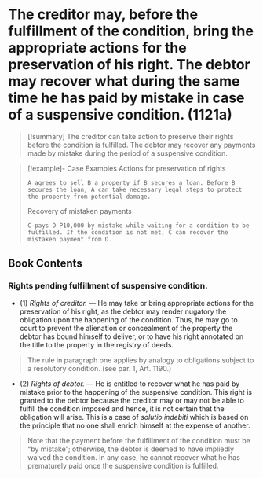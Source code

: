 # The creditor may, before the fulfillment of the condition, bring the appropriate actions for the preservation of his right. The debtor may recover what during the same time he has paid by mistake in case of a suspensive condition. (1121a)

> [!summary] The creditor can take action to preserve their rights before the condition is fulfilled. The debtor may recover any payments made by mistake during the period of a suspensive condition.

> [!example]- Case Examples
> Actions for preservation of rights
> ```
> A agrees to sell B a property if B secures a loan. Before B secures the loan, A can take necessary legal steps to protect the property from potential damage.
> ```
> Recovery of mistaken payments
> ```
> C pays D P10,000 by mistake while waiting for a condition to be fulfilled. If the condition is not met, C can recover the mistaken payment from D.
> ```

## Book Contents

### Rights pending fulfillment of suspensive condition.
- (1) *Rights of creditor.* — He may take or bring appropriate actions for the preservation of his right, as the debtor may render nugatory the obligation upon the happening of the condition. Thus, he may go to court to prevent the alienation or concealment of the property the debtor has bound himself to deliver, or to have his right annotated on the title to the property in the registry of deeds.

> The rule in paragraph one applies by analogy to obligations subject to a resolutory condition. (see par. 1, Art. 1190.)

- (2) *Rights of debtor.* — He is entitled to recover what he has paid by mistake prior to the happening of the suspensive condition. This right is granted to the debtor because the creditor may or may not be able to fulfill the condition imposed and hence, it is not certain that the obligation will arise. This is a case of *solutio indebiti* which is based on the principle that no one shall enrich himself at the expense of another.

> Note that the payment before the fulfillment of the condition must be “by mistake”; otherwise, the debtor is deemed to have impliedly waived the condition. In any case, he cannot recover what he has prematurely paid once the suspensive condition is fulfilled.
